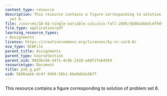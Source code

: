 ```yaml
---
content_type: resource
description: This resource contains a figure corresponding to solution of problem
  set 6.
file: /courses/18-01-single-variable-calculus-fall-2005/5686aabbdc4f945656b16be0db3e3bf7_ps6_g.pdf
file_type: application/pdf
learning_resource_types:
- Assignments
license: https://creativecommons.org/licenses/by-nc-sa/4.0/
ocw_type: OCWFile
parent_title: Assignments
parent_type: CourseSection
parent_uid: 99d3bc66-4471-4c96-2420-a9df1feb4959
resourcetype: Document
title: ps6_g.pdf
uid: 5686aabb-dc4f-9456-56b1-6be0db3e3bf7
---
```

This resource contains a figure corresponding to solution of problem set 6.